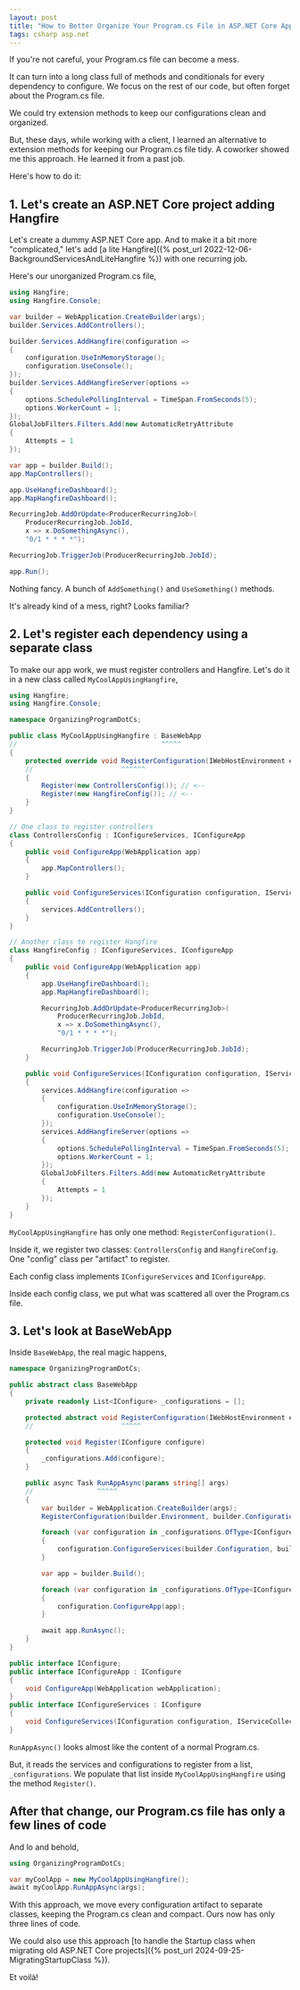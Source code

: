 ```yaml
---
layout: post
title: "How to Better Organize Your Program.cs File in ASP.NET Core Apps"
tags: csharp asp.net
---
```


If you're not careful, your Program.cs file can become a mess.

It can turn into a long class full of methods and conditionals for every dependency to configure. We focus on the rest of our code, but often forget about the Program.cs file.

We could try extension methods to keep our configurations clean and organized.

But, these days, while working with a client, I learned an alternative to extension methods for keeping our Program.cs file tidy. A coworker showed me this approach. He learned it from a past job.

Here's how to do it:

## 1. Let's create an ASP.NET Core project adding Hangfire

Let's create a dummy ASP.NET Core app. And to make it a bit more "complicated," let's add [a lite Hangfire]({% post_url 2022-12-06-BackgroundServicesAndLiteHangfire %}) with one recurring job.

Here's our unorganized Program.cs file,

```csharp
using Hangfire;
using Hangfire.Console;

var builder = WebApplication.CreateBuilder(args);
builder.Services.AddControllers();

builder.Services.AddHangfire(configuration =>
{
    configuration.UseInMemoryStorage();
    configuration.UseConsole();
});
builder.Services.AddHangfireServer(options =>
{
    options.SchedulePollingInterval = TimeSpan.FromSeconds(5);
    options.WorkerCount = 1;
});
GlobalJobFilters.Filters.Add(new AutomaticRetryAttribute
{
    Attempts = 1
});

var app = builder.Build();
app.MapControllers();

app.UseHangfireDashboard();
app.MapHangfireDashboard();

RecurringJob.AddOrUpdate<ProducerRecurringJob>(
    ProducerRecurringJob.JobId,
    x => x.DoSomethingAsync(),
    "0/1 * * * *");

RecurringJob.TriggerJob(ProducerRecurringJob.JobId);

app.Run();
```

Nothing fancy. A bunch of `AddSomething()` and `UseSomething()` methods.

It's already kind of a mess, right? Looks familiar?

## 2. Let's register each dependency using a separate class

To make our app work, we must register controllers and Hangfire. Let's do it in a new class called `MyCoolAppUsingHangfire`,

```csharp
using Hangfire;
using Hangfire.Console;

namespace OrganizingProgramDotCs;

public class MyCoolAppUsingHangfire : BaseWebApp
//                                    ^^^^^
{
    protected override void RegisterConfiguration(IWebHostEnvironment env, IConfiguration configuration)
    //                      ^^^^^^
    {
        Register(new ControllersConfig()); // <--
        Register(new HangfireConfig()); // <--
    }
}

// One class to register controllers
class ControllersConfig : IConfigureServices, IConfigureApp
{
    public void ConfigureApp(WebApplication app)
    {
        app.MapControllers();
    }

    public void ConfigureServices(IConfiguration configuration, IServiceCollection services)
    {
        services.AddControllers();
    }
}

// Another class to register Hangfire
class HangfireConfig : IConfigureServices, IConfigureApp
{
    public void ConfigureApp(WebApplication app)
    {
        app.UseHangfireDashboard();
        app.MapHangfireDashboard();

        RecurringJob.AddOrUpdate<ProducerRecurringJob>(
            ProducerRecurringJob.JobId,
            x => x.DoSomethingAsync(),
            "0/1 * * * *");

        RecurringJob.TriggerJob(ProducerRecurringJob.JobId);
    }

    public void ConfigureServices(IConfiguration configuration, IServiceCollection services)
    {
        services.AddHangfire(configuration =>
        {
            configuration.UseInMemoryStorage();
            configuration.UseConsole();
        });
        services.AddHangfireServer(options =>
        {
            options.SchedulePollingInterval = TimeSpan.FromSeconds(5);
            options.WorkerCount = 1;
        });
        GlobalJobFilters.Filters.Add(new AutomaticRetryAttribute
        {
            Attempts = 1
        });
    }
}
```

`MyCoolAppUsingHangfire` has only one method: `RegisterConfiguration()`.

Inside it, we register two classes: `ControllersConfig` and `HangfireConfig`. One "config" class per "artifact" to register.

Each config class implements `IConfigureServices` and `IConfigureApp`.

Inside each config class, we put what was scattered all over the Program.cs file.

## 3. Let's look at BaseWebApp

Inside `BaseWebApp`, the real magic happens,

```csharp
namespace OrganizingProgramDotCs;

public abstract class BaseWebApp
{
    private readonly List<IConfigure> _configurations = [];

    protected abstract void RegisterConfiguration(IWebHostEnvironment env, IConfiguration configuration);
    //                      ^^^^^

    protected void Register(IConfigure configure)
    {
        _configurations.Add(configure);
    }

    public async Task RunAppAsync(params string[] args)
    //                ^^^^^
    {
        var builder = WebApplication.CreateBuilder(args);
        RegisterConfiguration(builder.Environment, builder.Configuration);

        foreach (var configuration in _configurations.OfType<IConfigureServices>())
        {
            configuration.ConfigureServices(builder.Configuration, builder.Services);
        }

        var app = builder.Build();

        foreach (var configuration in _configurations.OfType<IConfigureApp>())
        {
            configuration.ConfigureApp(app);
        }

        await app.RunAsync();
    }
}

public interface IConfigure;
public interface IConfigureApp : IConfigure
{
    void ConfigureApp(WebApplication webApplication);
}
public interface IConfigureServices : IConfigure
{
    void ConfigureServices(IConfiguration configuration, IServiceCollection services);
}
```

`RunAppAsync()` looks almost like the content of a normal Program.cs.

But, it reads the services and configurations to register from a list, `_configurations`. We populate that list inside `MyCoolAppUsingHangfire` using the method `Register()`.

## After that change, our Program.cs file has only a few lines of code

And lo and behold,

```csharp
using OrganizingProgramDotCs;

var myCoolApp = new MyCoolAppUsingHangfire();
await myCoolApp.RunAppAsync(args);
```

With this approach, we move every configuration artifact to separate classes, keeping the Program.cs clean and compact. Ours now has only three lines of code.

We could also use this approach [to handle the Startup class when migrating old ASP.NET Core projects]({% post_url 2024-09-25-MigratingStartupClass %}).

Et voilà!
